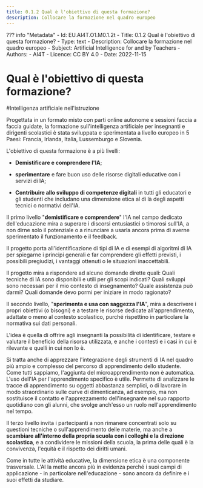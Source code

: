```yaml
---
title: 0.1.2 Qual è l'obiettivo di questa formazione?
description: Collocare la formazione nel quadro europeo
---
```

??? info "Metadata"
    - Id: EU.AI4T.O1.M0.1.2t
    - Title: 0.1.2 Qual è l'obiettivo di questa formazione?
    - Type: text
    - Description: Collocare la formazione nel quadro europeo
    - Subject: Artificial Intelligence for and by Teachers
    - Authors:
        - AI4T 
    - Licence: CC BY 4.0
    - Date: 2022-11-15


# Qual è l'obiettivo di questa formazione?

#Intelligenza artificiale nell'istruzione

Progettata in un formato misto con parti online autonome e sessioni faccia a faccia guidate, la formazione sull'intelligenza artificiale per insegnanti e dirigenti scolastici è stata sviluppata e sperimentata a livello europeo in 5 Paesi: Francia, Irlanda, Italia, Lussemburgo e Slovenia.

L'obiettivo di questa formazione è a più livelli:

- **Demistificare e comprendere l'IA**;

- **sperimentare** e fare buon uso delle risorse digitali educative con i servizi di IA;

- **Contribuire allo sviluppo di competenze digitali** in tutti gli educatori e gli studenti che includano una dimensione etica al di là degli aspetti tecnici o normativi dell'IA.

Il primo livello "**demistificare e comprendere**" l'IA nel campo dedicato dell'educazione mira a superare i discorsi entusiastici o timorosi sull'IA, a non dirne solo il potenziale o a rinunciare a usarla ancora prima di averne sperimentato il funzionamento e il feedback.

Il progetto porta all'identificazione di tipi di IA e di esempi di algoritmi di IA per spiegarne i principi generali e far comprendere gli effetti previsti, i possibili pregiudizi, i vantaggi ottenuti o le situazioni inaccettabili.

Il progetto mira a rispondere ad alcune domande dirette quali: Quali tecniche di IA sono disponibili e utili per gli scopi indicati? Quali sviluppi sono necessari per il mio contesto di insegnamento? Quale assistenza può darmi? Quali domande devo pormi per iniziare in modo ragionato?

Il secondo livello, "**sperimenta e usa con saggezza l'IA**", mira a descrivere i propri obiettivi (o bisogni) e a testare le risorse dedicate all'apprendimento, adattate o meno al contesto scolastico, purché rispettino in particolare la normativa sui dati personali.

L'idea è quella di offrire agli insegnanti la possibilità di identificare, testare e valutare il beneficio della risorsa utilizzata, e anche i contesti e i casi in cui è rilevante e quelli in cui non lo è.

Si tratta anche di apprezzare l'integrazione degli strumenti di IA nel quadro più ampio e complesso del percorso di apprendimento dello studente. Come tutti sappiamo, l'aggiunta del microapprendimento non è automatica. L'uso dell'IA per l'apprendimento specifico è utile. Permette di analizzare le tracce di apprendimento su oggetti abbastanza semplici, o di lavorare in modo straordinario sulle curve di dimenticanza, ad esempio, ma non sostituisce il contatto e l'apprezzamento dell'insegnante nel suo rapporto quotidiano con gli alunni, che svolge anch'esso un ruolo nell'apprendimento nel tempo.

Il terzo livello invita i partecipanti a non rimanere concentrati solo su questioni tecniche o sull'apprendimento delle materie, ma anche a **scambiare all'interno della propria scuola con i colleghi e la direzione scolastica**, e a condividere le missioni della scuola, la prima delle quali è la convivenza, l'equità e il rispetto dei diritti umani.

Come in tutte le attività educative, la dimensione etica è una componente trasversale. L'AI la mette ancora più in evidenza perché i suoi campi di applicazione - in particolare nell'educazione - sono ancora da definire e i suoi effetti da studiare.
